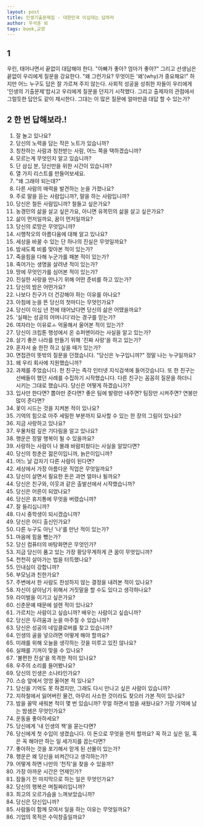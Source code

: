 ```yaml
---
layout: post
title: 인생기출문제집 - 대한민국 이십대는 답하라
author: 우석훈 외
tags: book,교양
---
```


## 1
우린, 태어나면서 끝없이 대답해야 한다. "아빠가 좋아? 엄마가 좋아?" 그리고 선생님은 끝없이 우리에게 질문을 강요한다. "왜 그런가요? 무엇이든 '왜'(why)가 중요해요!" 하지만 어느 누구도 답은 잘 가르쳐 주지 않는다. 사회적 성공을 성취한 자들이 우리에게  '인생의 기출문제'랍시고 우리에게 질문을 던지기 시작했다. 그리고 출제자의 관점에서 그럴듯한 답안도 같이 제시한다. 그대는 이 많은 질문에 얼마만큼 대답 할 수 있는가?


## 2 한 번 답해보라.! 

1. 잘 놀고 있나요?
2. 당신의 노력을 담는 작은 노트가 있습니까?
3. 칭찬하는 사람과 칭찬받는 사람, 어느 쪽을 택하겠습니까?
4. 모르는게 무엇인지 알고 있습니까?
5. 단 삼십 분, 당신만을 위한 시간이 있습니까?
6. 열 가지 리스트를 만들어보세요.
7. "왜 그래야 되는데?"
8. 다른 사람의 매력을 발견하는 눈을 가졌나요?
9. 주로 말을 듣는 사람입니까?, 말을 하는 사람입니까?
10. 당신은 철든 사람입니까? 철들고 싶은가요?
11. 농경민의 삶을 살고 싶은가요, 아니면 유목민의 삶을 살고 싶은가요?
12. 삶이 먼저일까요, 꿈이 먼저일까요?
13. 당신의 로망은 무엇입니까?
14. 시행착오의 아름다움에 대해 알고 있나요?
15. 세상을 바꿀 수 있는 단 하나의 진실은 무엇일까요?
16. 밤새도록 비를 맞아본 적이 있는가?
17. 죽을힘을 다해 누군가를 패본 적이 있는가?
18. 죽어가는 생명을 살려낸 적이 있는가?
19. 땅에 무엇인가를 심어본 적이 있는가?
20. 진실한 사랑을 만나기 위해 어떤 준비를 하고 있는가?
21. 당신의 밤은 어떤가요?
22. 나보다 친구가 더 건강해야 하는 이유를 아나요?
23. 아침에 눈을 뜬 당신의 첫마디는 무엇인가요?
24. 당신이 이십 년 전에 태어났다면 당신의 삶은 어땠을까요?
25. '실패는 성공의 어머니다'라는 경구를 믿는가?
26. 여자라는 이유로ㅗ 억울해서 울어본 적이 있는가?
27. 당신이 크립톤 행성에서 온 슈퍼맨이라는 사실을 알고 있는가?
28. 살기 좋은 나라를 만들기 위해 '진짜 사랑'을 하고 있는가?
29. 혼자서 술 한잔 하고 싶을 때가 있는가?
30. 면접관이 뜻밖의 질문을 던졌습니다. "당신은 누구입니까?" 정말 나는 누구일까요?
31. 왜 우리 회사에 지원했습니까?
32. 과제를 주었습니다. 한 친구는 즉각 인터넷 지식검색에 들어갓습니다. 또 한 친구는 선배들이 했던 사례를 수집하기 시작했습니다. 다른 친구는 꼼꼼히 질문을 하더니 시키는 그대로 했습니다. 당신은 어떻게 하겠습니가?
33. 입사만 한다면? 뽑아만 준다면? 좋은 팀에 발령만 내주면? 팀장만 시켜주면? 연봉만 많이 준다면?
34. 꽃이 시드는 것을 지켜본 적이 있나요?
35. 기억의 힘으로 아주 세밀한 부분까지 묘사할 수 있는 한 장의 그림이 있나요?
36. 지금 사랑하고 있나요?
37. 우물처럼 깊은 기다림을 알고 있나요?
38. 행운은 정말 행복이 될 수 있을까요?
39. 사랑하는 사람이 나 몰래 바람피웠다는 사실을 알았다면?
40. 당신의 청춘은 젊은이입니까, 늙은이입니까?
41. 어느 날 갑자기 다른 사람이 된다면?
42. 세상에서 가장 아름다운 직업은 무엇일까요?
43. 당신이 살면서 필요한 돈은 과연 얼마나 될까요?
44. 당신은 친구와, 이웃과 같은 출발선에서 시작했습니까?
45. 당신은 어른이 되었나요?
46. 당신은 휴지통에 무엇을 버렸습니까?
47. 잘 들리십니까?
48. 다시 중학생이 되시겠습니까?
49. 당신은 어디 출신인가요?
50. 다른 누구도 아닌 '나'를 만난 적이 있는가?
51. 마음에 힘을 뺐는가?
52. 당신 컴퓨터의 바탕화면은 무엇인가?
53. 지금 당신이 품고 있는 가장 황당무계하게 큰 꿈이 무엇입니까?
54. 천천히 살아가는 법을 터득했나요?
55. 인내심이 강합니까?
56. 부모님과 친한가요?
57. 주변에서 한 사람도 찬성하지 않는 결정을 내려본 적이 있나요?
58. 자신이 살아남기 위해서 거짓말을 할 수도 있다고 생각하나요?
59. 라이벌을 이기고 싶은가요?
60. 신춘문예 때문에 설렌 적이 있나요?
61. 가르치는 사람이고 싶습니까? 배우는 사람이고 싶습니까?
62. 당신은 두려움과 눈을 마주칠 수 있습니까?
63. 당신은 성공의 네잎클로버를 찾고 있습니까?
64. 인생의 골을 넣으려면 어떻게 해야 할까요?
65. 미래를 위해 오늘을 생각하는 것을 미루고 있진 않나요?
66. 실패를 기꺼이 맞을 수 있나요?
67. '불편한 진실'을 목격한 적이 있나요?
68. 우주의 소리를 들어봤나요?
69. 당신의 인생은 소나타인가요?
70. 스승 앞에서 엉엉 울어본 적 있나요?
71. 당신을 기억도 못 하겠지만, 그래도 다시 만나고 싶은 사람이 있습니까?
72. 지하철에서 잃어버린 물건, 아무리 사소한 것이라도 찾으러 가본 적이 있나요?
73. 밤을 꼴딱 새워본 적이 몇 번 있습니까? 무얼 하면서 밤을 새웠나요? 가장 기억에 남는 밤샘은 무엇인가요?
74. 운동을 좋아하세요?
75. 당신에게 '내 인생의 책'을 묻는다면?
76. 당신에게 첫 수입이 생겼습니다. 이 돈으로 무엇을 먼저 할까요? 꼭 하고 싶은 일, 혹은 꼭 해야만 하는 일 세가지를 꼽는다면?
77. 좋아하는 것을 포기해서 맏게 된 선물이 있는가?
78. 행운은 왜 당신을 비켜간다고 생각하는가?
79. 어떻게 하면 나만의 '천직'을 찾을 수 있을까?
80. 가장 아까운 시간은 언제인가?
81. 잠들기 전 마지막으로 하는 일은 무엇인가요?
82. 당신의 행복은 며칠짜리입니까?
83. 최고의 오르가슴을 느껴보았습니까?
84. 당신은 당신입니까?
85. 사람들이 함께 모여서 일을 하는 이유는 무엇일까요?
86. 기업의 목적은 수익창출일까요?